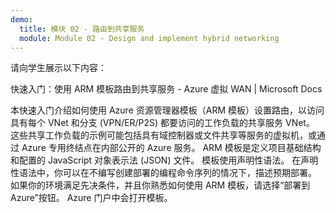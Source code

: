 ```yaml
---
demo:
  title: 模块 02 - 路由到共享服务
  module: Module 02 - Design and implement hybrid networking
---
```

请向学生展示以下内容： 

快速入门：使用 ARM 模板路由到共享服务 - Azure 虚拟 WAN | Microsoft Docs

本快速入门介绍如何使用 Azure 资源管理器模板（ARM 模板）设置路由，以访问具有每个 VNet 和分支 (VPN/ER/P2S) 都要访问的工作负载的共享服务 VNet。 这些共享工作负载的示例可能包括具有域控制器或文件共享等服务的虚拟机，或通过 Azure 专用终结点在内部公开的 Azure 服务。
ARM 模板是定义项目基础结构和配置的 JavaScript 对象表示法 (JSON) 文件。 模板使用声明性语法。 在声明性语法中，你可以在不编写创建部署的编程命令序列的情况下，描述预期部署。
如果你的环境满足先决条件，并且你熟悉如何使用 ARM 模板，请选择“部署到 Azure”按钮。 Azure 门户中会打开模板。

